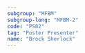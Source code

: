```yaml
---
subgroup: "MFBM"
subgroup-long: "MFBM-2"
code: "PS02"
tag: "Poster Presenter"
name: "Brock Sherlock"
---
```

